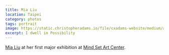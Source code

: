 ```yaml
---
title: Mia Liu
location: Taipei
category: photos
tags: portrait
image: https://static.christopheradams.io/file/cxadams-website/medium/albums/2019/20190720-1806_Taipei_MindSet/20190720-1806_Taipei_MindSet_L1005626-0.jpg
excerpt: I dwell in Possibility
---
```


[Mia Liu] at her first major exhibition at [Mind Set Art Center].

[Mia Liu]: https://mialiustudio.com/
[Mind Set Art Center]: http://www.art-msac.com/
